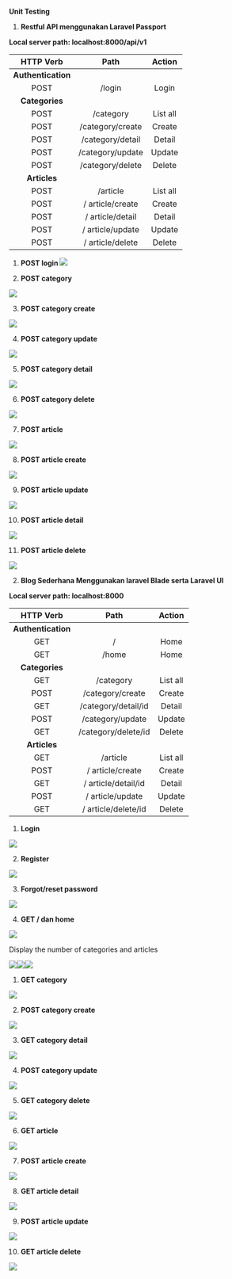 **Unit Testing**

1. **Restful API menggunakan Laravel Passport**

**Local server path: localhost:8000/api/v1**


|**HTTP Verb**|**Path**|**Action**|
| :-: | :-: | :-: |
|**Authentication**|
|POST|/login|Login|
|**Categories**|
|POST|/category|List all|
|POST|/category/create|Create|
|POST|/category/detail|Detail|
|POST|/category/update|Update|
|POST|/category/delete|Delete|
|**Articles**|
|POST|/article|List all|
|POST|/ article/create|Create|
|POST|/ article/detail|Detail|
|POST|/ article/update|Update|
|POST|/ article/delete|Delete|


1. **POST login
![](unit-testing/Aspose.Words.9b43159d-25df-4ee7-aee7-0c5131da4b5b.001.png)**

2. **POST category**

![](unit-testing/Aspose.Words.9b43159d-25df-4ee7-aee7-0c5131da4b5b.002.png)

3. **POST category create**

![](unit-testing/Aspose.Words.9b43159d-25df-4ee7-aee7-0c5131da4b5b.003.png)

4. **POST category update**

![](unit-testing/Aspose.Words.9b43159d-25df-4ee7-aee7-0c5131da4b5b.004.png)

5. **POST category detail**

![](unit-testing/Aspose.Words.9b43159d-25df-4ee7-aee7-0c5131da4b5b.005.png)

6. **POST category delete**

![](unit-testing/Aspose.Words.9b43159d-25df-4ee7-aee7-0c5131da4b5b.006.png)

7. **POST article**

![](unit-testing/Aspose.Words.9b43159d-25df-4ee7-aee7-0c5131da4b5b.007.png)

8. **POST article create**

![](unit-testing/Aspose.Words.9b43159d-25df-4ee7-aee7-0c5131da4b5b.008.png)

9. **POST article update**

![](unit-testing/Aspose.Words.9b43159d-25df-4ee7-aee7-0c5131da4b5b.009.png)

10. **POST article detail**

![](unit-testing/Aspose.Words.9b43159d-25df-4ee7-aee7-0c5131da4b5b.010.png)

11. **POST article delete**

![](unit-testing/Aspose.Words.9b43159d-25df-4ee7-aee7-0c5131da4b5b.011.png)

2. **Blog Sederhana Menggunakan laravel Blade serta Laravel UI**

**Local server path: localhost:8000**


|**HTTP Verb**|**Path**|**Action**|
| :-: | :-: | :-: |
|**Authentication**|
|GET|/|Home|
|GET|/home|Home|
|**Categories**|
|GET|/category|List all|
|POST|/category/create|Create|
|GET|/category/detail/id|Detail|
|POST|/category/update|Update|
|GET|/category/delete/id|Delete|
|**Articles**|
|GET|/article|List all|
|POST|/ article/create|Create|
|GET|/ article/detail/id|Detail|
|POST|/ article/update|Update|
|GET|/ article/delete/id|Delete|

1. **Login**

![](unit-testing/Aspose.Words.9b43159d-25df-4ee7-aee7-0c5131da4b5b.012.png)

2. **Register**

![](unit-testing/Aspose.Words.9b43159d-25df-4ee7-aee7-0c5131da4b5b.013.png)

3. **Forgot/reset password**

![](unit-testing/Aspose.Words.9b43159d-25df-4ee7-aee7-0c5131da4b5b.014.png)

4. **GET / dan home** 

![](unit-testing/Aspose.Words.9b43159d-25df-4ee7-aee7-0c5131da4b5b.015.png)

Display the number of categories and articles

![](unit-testing/Aspose.Words.9b43159d-25df-4ee7-aee7-0c5131da4b5b.016.png)![](Aspose.Words.9b43159d-25df-4ee7-aee7-0c5131da4b5b.017.png)![](Aspose.Words.9b43159d-25df-4ee7-aee7-0c5131da4b5b.018.png)

1. **GET category**

![](unit-testing/Aspose.Words.9b43159d-25df-4ee7-aee7-0c5131da4b5b.019.png)

2. **POST category create**

![](unit-testing/Aspose.Words.9b43159d-25df-4ee7-aee7-0c5131da4b5b.020.png)

3. **GET category detail**

![](unit-testing/Aspose.Words.9b43159d-25df-4ee7-aee7-0c5131da4b5b.021.png)

4. **POST category update**

![](unit-testing/Aspose.Words.9b43159d-25df-4ee7-aee7-0c5131da4b5b.022.png)

5. **GET category delete**

![](unit-testing/Aspose.Words.9b43159d-25df-4ee7-aee7-0c5131da4b5b.023.png)

6. **GET article**

![](unit-testing/Aspose.Words.9b43159d-25df-4ee7-aee7-0c5131da4b5b.024.png)

7. **POST article create**

![](unit-testing/Aspose.Words.9b43159d-25df-4ee7-aee7-0c5131da4b5b.025.png)

8. **GET article detail**

![](unit-testing/Aspose.Words.9b43159d-25df-4ee7-aee7-0c5131da4b5b.026.png)

9. **POST article update**

![](unit-testing/Aspose.Words.9b43159d-25df-4ee7-aee7-0c5131da4b5b.027.png)

10. **GET article delete**

![](unit-testing/Aspose.Words.9b43159d-25df-4ee7-aee7-0c5131da4b5b.028.png)
